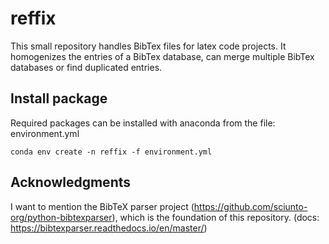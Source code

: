 # reffix

This small repository handles BibTex files for latex code projects. 
It homogenizes the entries of a BibTex database, can merge multiple BibTex databases or find duplicated entries.

## Install package
Required packages can be installed with anaconda from the file: 
environment.yml

    conda env create -n reffix -f environment.yml
  

## Acknowledgments
I want to mention the BibTeX parser project (https://github.com/sciunto-org/python-bibtexparser), which is the foundation of this repository.
(docs:  https://bibtexparser.readthedocs.io/en/master/)
